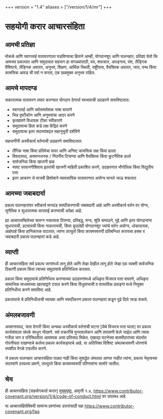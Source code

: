 +++
version = "1.4"
aliases = ["/version/1/4/mr"]
+++

# सहयोगी करार आचारसंहिता

## आमची प्रतिज्ञा

मोकळे आणि स्वागतार्ह वातावरणाला घडविण्याचा हिताने आम्ही, योगदानशूर आणि
पालनहार, प्रतिज्ञा घेतो कि आमच्या प्रकल्पात आणि समुदायात सहभाग हा सगळ्यांसाठी,
वय, शवाकार, अपङ्गत्व, वंश, लैङ्गिक वैशिष्ट्ये, लैङ्गिक अवतार, अनुभव, शिक्षण,
आर्थिक स्थिती, राष्ट्रीयत्व, वैयक्तिक अवतार, जात, पन्थ किंवा कामसिक आवड ची पर्वा
न करता, एक छळमुक्त अनुभव राहिल.

## आमचे मापदण्ड
सकारात्मक वातावरण तयार करण्यात योगदान देणार्या स्वभावाची उदाहरणे समाविष्टतात:

* स्वागतार्ह आणि सर्वसमावेशक भाषा वापरणे
* भिन्न दृष्टीकोन आणि अनुभवांचा आदर करणे
* कृतज्ञपणे विधायक टीका स्वीकारणे
* समुदायाचा हिता कडे लक्ष केंद्रित करणे
* समुदायाचा इतर सदस्यांबद्दल सहानुभूती दर्शविणे

सहभागींनी अस्वीकार्य वर्तनाची उदाहरणे समाविष्टतात:

* लैंगिक भाषा किंवा प्रतिमेचा वापर आणि अनिष्ट कामसिक लक्ष किंवा हल्ला
* विवादस्पद, अपमानजनक / निंदनीय टिप्पण्या आणि वैयक्तिक किंवा कुटनैतिक हल्ले
* सार्वजनिक किंवा खाजगी छळ
* स्पष्ट परवानगीशिवाय इतरांची खाजगी माहिती प्रकाशित करणे, उदाहरणात भौगोलिक
  किंवा विद्युतीय पत्ता
* इतर आचरण जे वाजवी हिशोबाने व्यावसायिक वातावरणात अयोग्य मानले जाऊ शकतात

## आमच्या जबाबदार्या

प्रकल्प पालनहारांवर स्वीकार्य मानदंड स्पष्टीकरणाची जबाबदारी आहे आणि अस्वीकार्य
वर्तन वर योग्य, सुनैतिक व सुधारात्मक कारवाई करण्याची अपेक्षा आहे.

ह्या आचारसम्हितेच्या सलग्न नसल्यास टिपण्या, प्रतिबद्ध, मन्त्र, श्रुति सम्पादने, मुद्दे
आणि इतर योगदानांना सुधारायची, हटवायची किंवा नाकारायची, किंवा कुठलेही
योगदानशूर ज्यांचे वर्तन अयोग्य, धोकादायक, आक्षेपार्ह किंवा हानिकारक वाटतात, त्यांना
तात्पुर्ता किंवा कायमस्वरुपी प्रतिबन्धित करायचा हक्क व जवाबदारी प्रकल्प पालनहारां
कडे आहे.

## व्याप्ती

ही आचारसंहिता सर्व प्रकल्प जागांमध्ये लागू होते आणि तेव्हा देखील लागू होते जेव्हा
एक व्यक्ती सार्वजनिक ठिकाणी प्रकल्प किंवा त्याच्या समुदायाचे प्रतिनिधित्व करतात.

प्रकल्प किंवा समुदायाचे प्रतिनिधित्व करण्याच्या उदाहरणांमध्ये अधिकृत विजपत्र पत्ता
वापरणे, अधिकृत सामाजिक माध्यमांच्या खात्याद्वारे टपाल करणे किंवा विधुताभासी व वास्तविक
प्रसङ्गां मध्ये नियुक्त प्रतिनिधीत्व करणे समाविष्ट आहे.

प्रकलापाचे चे प्रतिनिधीत्वची व्याख्या आणि स्पष्टीकरण प्रकल्प पालनहारां कडून
पुढे दिले जाऊ शकते.

## अंमलबजावणी

अपमानास्पद, त्रास देणारी किंवा अन्यथा अस्वीकार्य वर्तनांची घटना [येथे विजपत्र पत्ता
घाला] वर प्रकल्प कार्यसंघाला संपर्क साधून नोंदवणे. सर्व तक्रारींचे पुनरावलोकन आणि
तपासणी केले जाईल आणि त्यास गर्जेला भाग व परिस्थितीला आवश्यक असा प्रतिसाद
मिळेल. एखाद्या घटनेच्या बातमीदारांच्या संदर्भात गोपनीयता राखण्याचे कर्तव्य प्रकल्प
कार्यसङ्घाचे आहे. या अतिरिक्त विशिष्ट अंमलबजावणी धोरणांचे तपशील वेगळे टपालीत करणे.

जे प्रकल्प पालनहार आचारसंहिता पाळत नाही किंवा सुश्रद्धेत अंमलात आणत नाहीत त्यांना,
प्रकल्प नेतृत्वच्या सदस्यांने ठरवल्या प्रमाणे, तात्पुरते किंवा कायमस्वरूपी परिणामांना
सामोरे जातील.

## श्रेय

ही आचारसंहिता [सहयोगकर्ता करार] [मुख्यपृष्ठ], आवृत्ती १.४,
https://www.contributor-covenant.org/version/1/4/code-of-conduct.html वर उपलब्ध आहे.

[मुख्यपृष्ठ]: https://www.contributor-covenant.org

या आचारसंहितेविषयी सामान्य प्रश्नांच्या उत्तरांसाठी पहा
https://www.contributor-covenant.org/faq
